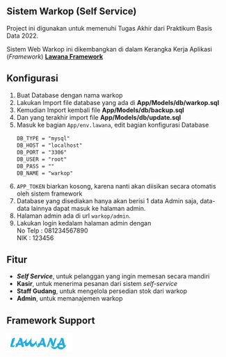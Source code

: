 ## Sistem Warkop (Self Service)
Project ini digunakan untuk memenuhi Tugas Akhir dari Praktikum Basis Data 2022.

Sistem Web Warkop ini dikembangkan di dalam Kerangka Kerja Aplikasi (_Framework_) [**Lawana Framework**](https://github.com/yuuwid/Lawana)

## Konfigurasi
1. Buat Database dengan nama warkop
2. Lakukan Import file database yang ada di **App/Models/db/warkop.sql**
3. Kemudian Import kembali file **App/Models/db/backup.sql**
4. Dan yang terakhir import file **App/Models/db/update.sql**
3. Masuk ke bagian `App/env.lawana`, edit bagian konfigurasi Database
    ```
    DB_TYPE = "mysql"
    DB_HOST = "localhost"
    DB_PORT = "3306"
    DB_USER = "root"
    DB_PASS = ""
    DB_NAME = "warkop"
    ```
4. `APP_TOKEN` biarkan kosong, karena nanti akan diisikan secara otomatis oleh sistem framework
5. Database yang disediakan hanya akan berisi 1 data Admin saja, data-data lainnya dapat masuk ke halaman admin.
6. Halaman admin ada di url `warkop/admin`.
7. Lakukan login kedalam halaman admin dengan <br> No Telp : 081234567890 <br> NIK : 123456





## Fitur
- **_Self Service_**, untuk pelanggan yang ingin memesan secara mandiri
- **Kasir**, untuk menerima pesanan dari sistem _self-service_
- **Staff Gudang**, untuk mengelola persedian stok dari warkop
- **Admin**, untuk memanajemen warkop


## Framework Support
<img src="https://github.com/yuuwid/Lawana/blob/master/Public/images/lawana/lawana.png?raw=true" width="30%">
